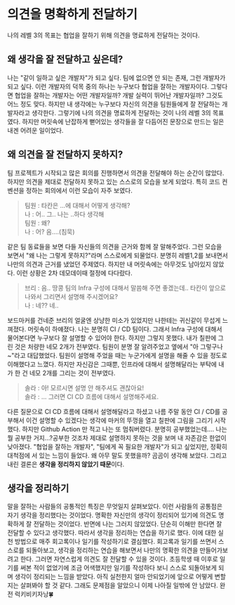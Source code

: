 # 의견을 명확하게 전달하기
나의 레벨 3의 목표는 협업을 잘하기 위해 의견을 명료하게 전달하는 것이다.
## 왜 생각을 잘 전달하고 싶은데?
나는 "같이 일하고 싶은 개발자"가 되고 싶다. 팀에 없으면 안 되는 존재, 그런 개발자가 되고 싶다.
이런 개발자의 덕목 중의 하나는 누구보다 협업을 잘하는 개발자이다.
그렇다면 협업을 잘하는 개발자는 어떤 개발자일까?
개발 실력이 뛰어난 개발자일까? 그것도 어느 정도 맞다. 하지만 내 생각에는 누구보다 자신의 의견을 팀원들에게 잘 전달하는 개발자라고 생각한다.
그렇기에 나의 의견을 명료하게 전달하는 것이 나의 레벨 3의 목표였다.
하지만 머릿속에 난잡하게 뻗어있는 생각들을 잘 다듬어진 문장으로 만드는 일은 내겐 어려운 일이었다.
## 왜 의견을 잘 전달하지 못하지?
팀 프로젝트가 시작되고 많은 회의를 진행하면서 의견을 전달해야 하는 순간이 많았다.
하지만 의견을 제대로 전달하지 못하고 있는 스스로의 모습을 보게 되었다.
특히 코드 컨벤션을 정하는 회의에서 이런 모습이 자주 보였다.
> 팀원 : 타칸은 ...에 대해서 어떻게 생각해?
<br>나 : 어.. 그.. 나는 ..하다 생각해
<br>팀원 : 왜?
<br>나 : 어? 음....(침묵)

같은 팀 동료들을 보면 다들 자신들의 의견을 근거와 함께 잘 말해주었다. 그런 모습을 보면서 "왜 나는 그렇게 못하지?"라며 스스로에게 되물었다.
분명히 레벨1,2를 보내면서 나만의 의견과 근거를 냈었던 주제였다. 하지만 내 머릿속에는 아무것도 남아있지 않았다.
이런 상황은 2차 데모데이때 절정에 다다랐다.

> 브리 : 음.. 땅콩 팀의 Infra 구성에 대해서 말씀해 주면 좋겠는데.. 타칸이 앞으로 나와서 그리면서 설명해 주시겠어요? 
<br>나 : 네?? 네..
 
보드마커를 건네준 브리의 얼굴엔 상냥한 미소가 있었지만 나한테는 귀신같이 무섭게 느껴졌다. 머릿속이 하얘졌다. 나는 분명히 CI / CD 팀이다. 그래서 Infra 구성에 대해서 물어본다면 누구보다 잘 설명할 수 있어야 한다. 하지만 그렇지 못했다. 내가 칠판에 그린 것은 처량한 네모 2개가 전부였다. 팀원이 분명 잘 알려주었고 옆에서 "아 그렇구나~"라고 대답했었다. 팀원이 설명해 주었을 때는 누군가에게 설명을 해줄 수 있을 정도로 이해했다고 느꼈다. 하지만 자신감은 그때뿐, 인프라에 대해서 설명해달라는 부탁에 내가 한 건 네모 2개를 그리는 것이 전부였다.

> 솔라 : 아! 모르시면 설명 안 해주셔도 괜찮아요!
<br>솔라 : ... 그러면 CI CD 흐름에 대해서 설명해주세요.


다른 질문으로 CI CD 흐름에 대해서 설명해달라고 하셨고 나름 주말 동안 CI / CD를 공부해서 이건 설명할 수 있겠다는 생각에 마커의 뚜껑을 열고 칠판에 그림을 그리기 시작했다. 하지만 Github Action 만 적고 나는 또 멈춰버렸다.
분명히 공부했었는데…. 나는 뭘 공부한 거지…?공부한 것조차 제대로 설명하지 못하는 것을 보며 내 자존감은 한없이 낮아졌다.
"협업을 잘하는 개발자", "팀에게 꼭 필요한 개발자"가 되고 싶었지만, 정확히 대척점에 서 있는 느낌이 들었다.
왜 아무 말도 못했을까? 곰곰이 생각해 보았다.
그리고 내린 결론은 **생각을 정리하지 않았기 때문**이다.

## 생각을 정리하기
말을 잘하는 사람들의 공통적인 특징은 무엇일지 살펴보았다. 이런 사람들의 공통점은 자기 생각을 정리했다는 것이었다.
명확한 자신만의 생각이 정리되어 있기에 의견도 명확하게 잘 전달하는 것이었다.
반면에 나는 그러지 않았었다. 단순히 이해만 한다면 잘 전달할 수 있다고 생각했다.
따라서 생각을 정리하는 연습을 하기로 했다. 이에 대한 실천 방법으로 매주 회고록이나 일기를 작성하기로 결심했다.
회고록과 일기를 쓰면서 스스로를 되돌아보고, 생각을 정리하는 연습을 해보면서 나만의 명확한 의견을 만들어가보려고 한다. 그러면 자연스럽게 의견도 잘 전달할 수 있을 것이다.
초등학생 때 이후로 일기를 써본 적이 없었기에 조금 어색했지만 일기를 작성하다 보니 스스로 되돌아보게 되며 생각이 정리되는 느낌을 받았다.
아직 실천한지 얼마 안되었기에 앞으로 어떻게 변할지는 살펴봐야 할 것 같다. 그래도 문제점을 알았으니 이제 나아질 일밖에 안 남았다. 완전 럭키비키자낭🍀
